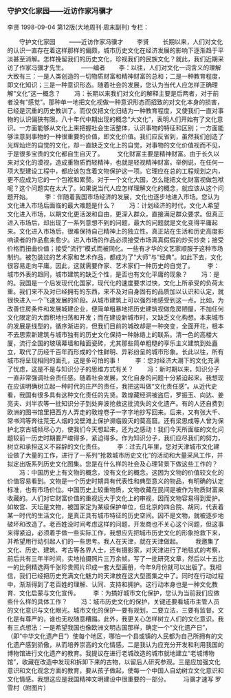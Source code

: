 ### 守护文化家园——近访作家冯骥才
李贤
1998-09-04
第12版(大地周刊·周末副刊)
专栏：

　　守护文化家园
　　——近访作家冯骥才
　　李贤
　　长期以来，人们对文化的认识一直存在着这样那样的偏颇，城市历史文化在经济发展的影响下逐渐趋于平淡甚至消解。怎样挽留我们的历史文化，珍视我们的民族文化？就此，我们近期采访了作家冯骥才先生。
　　——编者
　　李：以往，人们对文化一词含义的理解大致有三：一是人类创造的一切物质财富和精神财富的总和；二是一种教育程度，即文化知识；三是一种意识形态。随着社会的发展，您认为当代人应怎样正确理解“文化”这一概念？
　　冯：长期以来我们对文化的解释主要是后两者，对于前者没有“感觉”。那种单一地把文化视做一种意识形态而招致的对文化本身的损害，已经是沉重的历史教训了。而仅仅把文化归结为一种教育程度，又使我们一直对事物的认识偏狭有限。八十年代中期出现的概念“大文化”，表明人们开始有了文化意识。一方面能够从文化上来把握社会生活整体，认识事物的特征和区别；一方面能够注意到事物的一种很重要的价值，即文化价值。我们应反省到，虽然我们创造了光辉灿烂的自觉的文化，却一直缺乏文化上的自觉，对事物的文化价值视而不见，于是很多宝贵的文化都自生自灭了。
　　文化财富主要是精神财富。由于长久以来对文化的漠视，造成重物质而轻精神，也就是轻视精神财富。举例说，在任何一项大型建设工程中，都应该包含着文物保护这一项。它理应在总的工程规划之内，更不应成为它的一个包袱和累赘。对于一个文化大国，怎么能把文化财富视做包袱呢？这个问题实在太大了。如果说当代人应怎样理解文化的概念，就应该从这个问题开始。
　　李：伴随着我国市场经济的发展，文化也逐步地进入市场。您认为文化进入市场后面临的最大难题是什么？
　　冯：计划经济的时代，文化人希望文化进入市场，以期文化更活泼和自由，更深入群众，直接满足群众要求。但真正进入市场后，却出现了一系列意想不到的问题，最大的问题就是文化变得平庸起来。文化进入市场后，很难保持自己精神上的独立性。真正站在生活和历史高度影响读者的作品愈来愈少。进入市场的作品必须接受市场真真假假的炒买炒卖；接受价格而扭曲价值；接受“流行”模式而被同化。一些有才华的文艺家顺服于这种市场制约。被包装过的艺术家和艺术作品，都成为了“大师”与“经典”。如此下去，文化很容易走向平庸。因此，这就需要作家、艺术家们一种历史的自觉了。
　　李：城市外表的趋同，城市建筑的缺乏个性，是否也有文化平庸的现象？
　　冯：是的。我国是一个后发现代化国家，现代化的速度要求过快，文化上所承受的负荷太重。我们来不及对已经拥有的东西，来不及对自身固有的品质加以认识和认定，就很快进入一个飞速发展的阶段。从城市建筑上可以强烈地感受到这一点。比如，为改善住房条件和发展城建企业，便简单粗暴地把历史建筑视做危房陋屋，不加任何文化限定的大面积地扫荡和开发；而在建设新城市时，又缺乏文化构想。本来城市的发展是线型的，循序渐进的，但我们目前的城改却是一种突变，全面开花，根本不去思索新建筑与城市独有的历史文化保持一种脉络上的联系。清一色的高楼大厦，流行全国的玻璃幕墙和釉面瓷砖，尤其那些简单粗糙的享乐主义建筑到处矗立，取代了历经千百年而形成的个性鲜明、异彩纷呈的城市形象。长此以往，所有城市将呈现相同的面孔，这是多可怕的事！
　　李：您对经济大潮下的文化充满了忧虑，这是不是与知识分子的思维方式有关？
　　冯：新时期以来，知识分子一直非常强调社会责任感。随着社会发展，文化自身的问题十分紧迫起来。我想现在应该明确树立起一种时代的庄严的责任，我把这叫做“文化责任感”。从近代史看，我国有很多具有这种文化责任的先贤。敦煌藏经洞被盗后，罗振玉、向达、姜亮夫、刘半农等一批知识分子到处奔波抢救这批流失的文化遗产。有的人还自费到欧洲的图书馆里把西方人弄走的敦煌卷子一字字地抄写回来。后来，又有张大千、常书鸿等奔往荒无人烟的戈壁滩上保护濒临毁灭的莫高窟。还有梁思成等人曾为保护北京古城倾尽心力，使我们今天想起来，还为之感动！我们今天所面临的文化问题较前一历史时期要严峻得多，紧迫得多。作为知识分子，我们应尽我们的努力，树立和承担这义不容辞的文化责任。
　　李：过去几年里，您对天津城市文化建设做了大量的工作，进行了一系列“抢救城市历史文化”的活动和大量采风工作，并拟定出版系列历史文化图集。您是在什么样的社会及心理背景下做这些工作的？
　　冯：中国历史上有文物的概念，没有文化的概念。这因为文物的价值较文化的价值容易看到。文物是一个历史时期具有代表性和典型意义的物品，有明确的认定标准，也有市场价位。中国历史上较重物质，文物收藏在民间是被作为物质财富来收藏的。人们对它财富价值的重视远大于文化上的审视，因而文物容易得到爱护。如故宫、天坛是文物，被国家定为某级保护单位，但北京的四合院、胡同，代表着某一时代的生活文化，是真正具有城市特征的历史空间。因不是文物，就被逐步地破坏和改造了。老百姓没时间考虑这样的问题，开发商也不关心这个问题，但这事来得紧迫，必须着手做一些实际工作，我想应先把城市历史文化的形象抢救下来，并希望用行动引起人们的一些思考。我人在天津，就在天津做起。
　　我邀集了文化、历史、建筑、考古等各界人士，还有摄影家，对天津进行了地毯式的考察，前后共有三年半时间，实地拍摄照片三万余帧。写了一批研究文章，然后以十五比一的比例精选两千张珍贵照片印成一套大型画册，今年9月份就可以出版了。我相信，我们已经把历史充满文化魅力的天津放在这大型图集之中了。同时在行动过程中，渐渐得到了老百姓的理解、认同、支持和拥护。这行动本身也是一种文化教育、文化启蒙与文化宣传。
　　李：为搞好城市文化保护，您认为当前我们应做些什么样的具体工作？
　　冯：城市历史文化的保护，关键还要看城市主管人员的文化意识与文化眼光。城市文化的保护一要有规划，二要立法，三要有监督。文化是有尊严的，谁也无权随意糟蹋。此外，我更关心怎样树立人们的文化意识。我有三点想法：一是希望我国也像欧洲文明古国那样，确定一个“文化遗产日”，（即“中华文化遗产日”）使每个地区，哪怕一个县或镇的人民都为自己所拥有的文化遗产感到骄傲，从而培养崇高的文化情感。二是我认为应充分开发和利用我国的博物馆进行文化遗产的教育。我提议在进行老城改造的城市就地建立“老城博物馆”，收藏在改造中发现和拆卸下来的古物，以留后人研究参观。三是应加强文化意识和文化观念方面的教育，要从孩子做起，使每一个中国人自幼树立文化意识和文化情感。我想这应是我国精神文明建设中很重要的一部分。
　　冯骥才速写  罗雪村（附图片）
